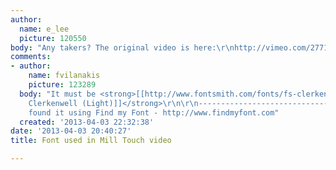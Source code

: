 ```yaml
---
author:
  name: e_lee
  picture: 120550
body: "Any takers? The original video is here:\r\nhttp://vimeo.com/27718212"
comments:
- author:
    name: fvilanakis
    picture: 123289
  body: "It must be <strong>[[http://www.fontsmith.com/fonts/fs-clerkenwell.cfm|FS
    Clerkenwell (Light)]]</strong>\r\n\r\n-----------------------------------------------\r\nI
    found it using Find my Font - http://www.findmyfont.com"
  created: '2013-04-03 22:32:38'
date: '2013-04-03 20:40:27'
title: Font used in Mill Touch video

---
```

